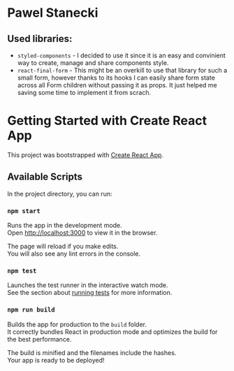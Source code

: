 # Pawel Stanecki


## Used libraries:
- `styled-components` - I decided to use it since it is an easy and convinient way to create, manage and share components style.
- `react-final-form` - This might be an overkill to use that library for such a small form, however thanks to its hooks I can easily share form state across all Form children without passing it as props. It just helped me saving some time to implement it from scrach.

# Getting Started with Create React App

This project was bootstrapped with [Create React App](https://github.com/facebook/create-react-app).

## Available Scripts

In the project directory, you can run:

### `npm start`

Runs the app in the development mode.\
Open [http://localhost:3000](http://localhost:3000) to view it in the browser.

The page will reload if you make edits.\
You will also see any lint errors in the console.

### `npm test`

Launches the test runner in the interactive watch mode.\
See the section about [running tests](https://facebook.github.io/create-react-app/docs/running-tests) for more information.

### `npm run build`

Builds the app for production to the `build` folder.\
It correctly bundles React in production mode and optimizes the build for the best performance.

The build is minified and the filenames include the hashes.\
Your app is ready to be deployed!
